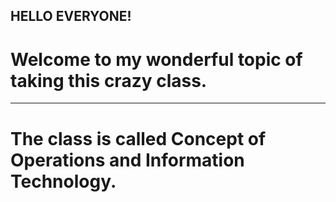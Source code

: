 ## HELLO EVERYONE! 
# Welcome to my wonderful topic of taking this crazy class. 

-----------------------------------------------------------
# The class is called Concept of Operations and Information Technology.

##
